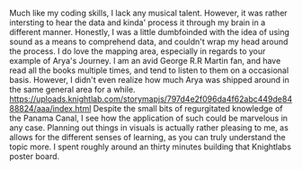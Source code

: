 Much like my coding skills, I lack any musical talent. However, it was rather intersting to hear the data and kinda' process it through my  brain in a different manner. Honestly, I was a little dumbfoinded with the idea of using sound as a means to comprehend data, and couldn't wrap my head around the process. 
I do love the mapping area, especially in regards to your example of Arya's Journey. I am an avid George R.R Martin fan, and have read all the books multiple times, and tend to listen to them on a occasional basis. However, I didn't even realize how much Arya was shipped around in the same general area for a while. 
https://uploads.knightlab.com/storymapjs/797d4e2f096da4f62abc449de8488824/aaa/index.html
Despite the small bits of regurgitated knowledge of the Panama Canal, I see how the application of such could be marvelous in any case. 
Planning out things in visuals is actually rather pleasing to me, as allows for the different senses of learning, as you can truly understand the topic more. I spent roughly around an thirty minutes building that Knightlabs poster board. 
